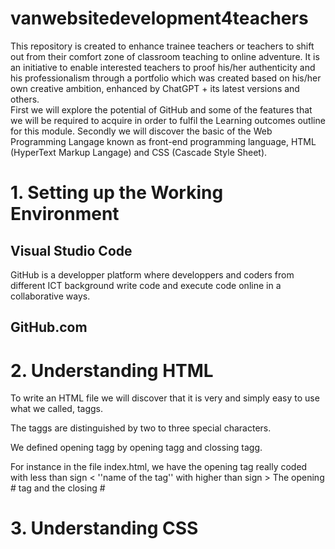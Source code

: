 # vanwebsitedevelopment4teachers
This repository is created to enhance trainee teachers or teachers to shift out from their comfort zone of classroom teaching to online adventure. It is an initiative to enable interested teachers to proof his/her authenticity and his professionalism through a portfolio which was created based on his/her own creative ambition, enhanced by ChatGPT + its latest versions  and others.
<br>
First we will explore the potential of GitHub and some of the features that we will be required to acquire in order to fulfil the Learning outcomes outline for this module. Secondly we will discover the basic of the Web Programming Langage known as front-end programming language, HTML (HyperText Markup Langage) and CSS (Cascade Style Sheet).

<h1> 1. Setting up the Working Environment </h1>
<h2> Visual Studio Code </h2>
GitHub is a developper platform where developpers and coders from different ICT background write code and execute code online in a collaborative ways.
<h2> GitHub.com</h2>

<h1>2. Understanding HTML</h1>
To write an HTML file we will discover that it is very and simply easy to use what we called, taggs.

The taggs are distinguished by two to three special characters.

We defined opening tagg by opening tagg and clossing tagg.

For instance in the file index.html, we have the opening tag really coded with less than sign < ''name of the tag'' with higher than sign >
The opening #<html> tag and the closing #</html>

<h1>3. Understanding CSS</h1>


